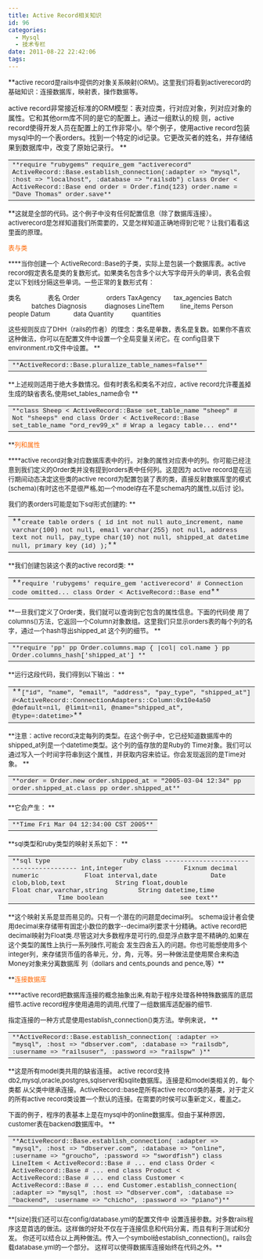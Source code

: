 ```yaml
---
title: Active Record相关知识
id: 96
categories:
  - Mysql
  - 技术专栏
date: 2011-08-22 22:42:06
tags:
---
```


<div id="blog_text">

**<span style="font-size: small;">active record是rails中提供的对象关系映射(ORM)。这里我们将看到activerecord的基础知识：连接数据库，映射表，操作数据等。

active record非常接近标准的ORM模型：表对应类，行对应对象，列对应对象的属性。它和其他orm库不同的是它的配置上。通过一组默认的规 则，active record使得开发人员在配置上的工作非常小。举个例子，使用active record包装mysql中的一个表orders。找到一个特定的id记录。它更改买者的姓名，并存储结果到数据库中，改变了原始记录行。 </span>**
<table width="90%" cellspacing="0" cellpadding="10">
<tbody>
<tr>
<td bgcolor="#eeeeee"><span style="font-family: Courier New; font-size: small;">**require "rubygems"
require_gem "activerecord"
ActiveRecord::Base.establish_connection(:adapter =&gt; "mysql",
:host =&gt; "localhost", :database =&gt; "railsdb")
class Order &lt; ActiveRecord::Base
end
order = Order.find(123)
order.name = "Dave Thomas"
order.save**</span></td>
</tr>
</tbody>
</table>
**<span style="font-size: small;">这就是全部的代码。这个例子中没有任何配置信息（除了数据库连接）。 activerecord是怎样知道我们所需要的，又是怎样知道正确地得到它呢？让我们看看这里面的原理。

<span style="color: #ff6600;">表与类</span>

</span>****<span style="font-size: small;">当你创建一个 ActiveRecord::Base的子类，实际上是包装一个数据库表。active record假定表名是类的复数形式。如果类名包含多个以大写字母开头的单词，表名会假定以下划线分隔这些单词。一些正常的复数形式有：

类名               表名
Order               orders
TaxAgency       tax_agencies
Batch              batches
Diagnosis          diagnoses
LineTtem         line_items
Person             people
Datum             data
Quantity          quantities

这些规则反应了DHH（rails的作者）的理念：类名是单数，表名是复数。如果你不喜欢这种做法，你可以在配置文件中设置一个全局变量关闭它。在 config目录下environment.rb文件中设置。
</span>**
<table width="90%" cellspacing="0" cellpadding="10">
<tbody>
<tr>
<td bgcolor="#eeeeee"><span style="font-family: Courier New; font-size: small;">**ActiveRecord::Base.pluralize_table_names=false**</span></td>
</tr>
</tbody>
</table>
**<span style="font-size: small;">上述规则适用于绝大多数情况。但有时表名和类名不对应，active record允许覆盖掉生成的缺省表名,使用set_tables_name命令
</span>**
<table width="90%" cellspacing="0" cellpadding="10">
<tbody>
<tr>
<td bgcolor="#eeeeee"><span style="font-family: Courier New; font-size: small;">**class Sheep &lt; ActiveRecord::Base
set_table_name "sheep" # Not "sheeps"
end
class Order &lt; ActiveRecord::Base
set_table_name "ord_rev99_x" # Wrap a legacy table...
end**</span></td>
</tr>
</tbody>
</table>
**<span style="font-size: small;"><span style="color: #ff6600;">列和属性</span>

</span>****<span style="font-size: small;">active record对象对应数据库表中的行。对象的属性对应表中的列。你可能已经注意到我们定义的Order类并没有提到orders表中任何列。这是因为 active record是在运行期间动态决定这些类的active record为配置包装了表的类，直接反射数据库里的模式(schema)(有时这也不是很严格,如一个model存在不是schema内的属性,以后讨 论)。

我们的表orders可能是如下sql形式创建的: </span>**
<table width="90%" cellspacing="0" cellpadding="10">
<tbody>
<tr>
<td bgcolor="#eeeeee"><span style="font-family: Courier New;">
**<span style="font-size: small;">create table orders (
id int not null auto_increment,
name varchar(100) not null,
email varchar(255) not null,
address text not null,
pay_type char(10) not null,
shipped_at datetime null,
primary key (id)
);</span>**</span></td>
</tr>
</tbody>
</table>
**<span style="font-size: small;">我们创建包装这个表的active record类: </span>**
<table width="90%" cellspacing="0" cellpadding="10">
<tbody>
<tr>
<td bgcolor="#eeeeee"><span style="font-family: Courier New;">
**<span style="font-size: small;">require 'rubygems'
require_gem 'activerecord'
# Connection code omitted...
class Order &lt; ActiveRecord::Base
end</span>**</span></td>
</tr>
</tbody>
</table>
**<span style="font-size: small;">一旦我们定义了Order类，我们就可以查询到它包含的属性信息。下面的代码使 用了columns()方法，它返回一个Column对象数组。这里我们只显示orders表的每个列的名字，通过一个hash导出shipped_at 这个列的细节。
</span>**
<table width="90%" cellspacing="0" cellpadding="10">
<tbody>
<tr>
<td bgcolor="#eeeeee"><span style="font-family: Courier New; font-size: small;">**require 'pp'
pp Order.columns.map { |col| col.name }
pp Order.columns_hash['shipped_at']
**</span></td>
</tr>
</tbody>
</table>
**<span style="font-size: small;">运行这段代码，我们得到以下输出： </span>**
<table width="90%" cellspacing="0" cellpadding="10">
<tbody>
<tr>
<td bgcolor="#eeeeee"><span style="font-family: Courier New;">
**<span style="font-size: small;">["id", "name", "email", "address", "pay_type", "shipped_at"]
#&lt;ActiveRecord::ConnectionAdapters::Column:0x10e4a50
@default=nil,
@limit=nil,
@name="shipped_at",
@type=:datetime&gt;</span>**</span></td>
</tr>
</tbody>
</table>
**<span style="font-size: small;">注意：active record决定每列的类型。在这个例子中，它已经知道数据库中的shipped_at列是一个datetime类型。这个列的值存放的是Ruby的 Time对象。我们可以通过写入一个时间字符串到这个属性，并获取内容来验证。你会发现返回的是Time对象。 </span>**
<table width="90%" cellspacing="0" cellpadding="10">
<tbody>
<tr>
<td bgcolor="#eeeeee"><span style="font-family: Courier New; font-size: small;">**order = Order.new
order.shipped_at = "2005-03-04 12:34"
pp order.shipped_at.class
pp order.shipped_at**</span></td>
</tr>
</tbody>
</table>
**<span style="font-size: small;">它会产生：
</span>**
<table width="90%" cellspacing="0" cellpadding="10">
<tbody>
<tr>
<td bgcolor="#eeeeee"><span style="font-family: Courier New; font-size: small;">**Time
Fri Mar 04 12:34:00 CST 2005**</span></td>
</tr>
</tbody>
</table>
**<span style="font-size: small;">sql类型和ruby类型的映射关系如下：
</span>**
<table width="90%" cellspacing="0" cellpadding="10">
<tbody>
<tr>
<td bgcolor="#eeeeee"><span style="font-family: Courier New; font-size: small;">**sql type                   ruby class
---------------------------------------
int,integer                Fixnum
decimal numeric            Float
interval,date              Date
clob,blob,text             String
float,double               Float
char,varchar,string        String
datetime,time             Time
boolean                    see text**</span></td>
</tr>
</tbody>
</table>
**<span style="font-size: small;">这个映射关系是显而易见的。只有一个潜在的问题是decimal列。 schema设计者会使用decimal来存储带有固定小数位的数字--decimal列要求十分精确。active record把decimal映射为Float类.尽管这对大多数程序是可行的,但是浮点数字是不精确的,如果在这个类型的属性上执行一系列操作,可能会 发生四舍五入的问题。你也可能想使用多个integer列，来存储货币值的各单元，分，角，元等。另一种做法是使用聚合来构造Money对象来分离数据库 列（dollars and cents,pounds and pence,等）</span>**

**<span style="font-size: small;"><span style="color: #ff6600;">连接数据库</span>

</span>****<span style="font-size: small;">active record把数据库连接的概念抽象出来,有助于程序处理各种特殊数据库的底层细节.active record程序使用通用的调用,代理了一组数据库适配器的细节.

指定连接的一种方式是使用establish_connection()类方法。举例来说，
</span>**
<table width="90%" cellspacing="0" cellpadding="10">
<tbody>
<tr>
<td bgcolor="#eeeeee"><span style="font-family: Courier New; font-size: small;">**ActiveRecord::Base.establish_connection(
:adapter =&gt; "mysql",
:host =&gt; "dbserver.com",
:database =&gt; "railsdb",
:username =&gt; "railsuser",
:password =&gt; "railspw"
)**</span></td>
</tr>
</tbody>
</table>
**<span style="font-size: small;">这是所有model类共用的缺省连接。
active record支持db2,mysql,oracle,postgres,sqlserver和sqlite数据库。连接是和model类相关的，每个类都 从父类中继承连接。ActiveRecord::base是所有active record类的基类，对于定义的所有active record类设置一个默认的连接。在需要的时侯可以重新定义，覆盖之。

下面的例子，程序的表基本上是在mysql中的online数据库。但由于某种原因，customer表在backend数据库中。
</span>**
<table width="90%" cellspacing="0" cellpadding="10">
<tbody>
<tr>
<td bgcolor="#eeeeee"><span style="font-family: Courier New; font-size: small;">**ActiveRecord::Base.establish_connection(
:adapter =&gt; "mysql",
:host =&gt; "dbserver.com",
:database =&gt; "online",
:username =&gt; "groucho",
:password =&gt; "swordfish")
class LineItem &lt; ActiveRecord::Base
# ...
end
class Order &lt; ActiveRecord::Base
# ...
end
class Product &lt; ActiveRecord::Base
# ...
end
class Customer &lt; ActiveRecord::Base
# ...
end
Customer.establish_connection(
:adapter =&gt; "mysql",
:host =&gt; "dbserver.com",
:database =&gt; "backend",
:username =&gt; "chicho",
:password =&gt; "piano")**</span></td>
</tr>
</tbody>
</table>
**<span style="font-size: small;">[size]我们还可以在config/database.yml的配置文件中 设置连接参数。对多数rails程序这是首选的做法。这样做的好处不仅在于连接信息和代码分离，而且有利于测试和分发。
你还可以结合以上两种做法。传入一个symbol给establish_connection()。rails会载database.yml的一个部分。 这样可以使得数据库连接始终在代码之外。</span>**

</div>